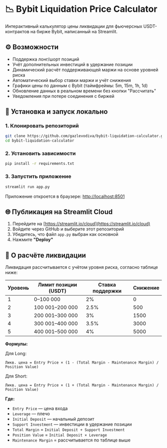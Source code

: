 # 📉 Bybit Liquidation Price Calculator

Интерактивный калькулятор цены ликвидации для фьючерсных USDT-контрактов на бирже Bybit, написанный на Streamlit.

## ⚙️ Возможности

- Поддержка лонг/шорт позиций
- Учёт дополнительных инвестиций в удержание позиции
- Динамический расчёт поддерживающей маржи на основе уровней риска
- Автоматический выбор ставки маржи и учёт снижения
- Графики цены по данным с Bybit (таймфреймы: 5m, 15m, 1h, 1d)
- Обновление данных в реальном времени без кнопки "Рассчитать"
- Уведомления при потере соединения с биржей

## 🚀 Установка и запуск локально

### 1. Клонировать репозиторий

```bash
git clone https://github.com/gazlevodiva/bybit-liquidation-calculator.git
cd bybit-liquidation-calculator
```

### 2. Установить зависимости

```bash
pip install -r requirements.txt
```

### 3. Запустить приложение

```bash
streamlit run app.py
```

Приложение откроется в браузере: [http://localhost:8501](http://localhost:8501)

## 🌐 Публикация на Streamlit Cloud

1. Перейдите на [https://streamlit.io/cloud](https://streamlit.io/cloud)
2. Войдите через GitHub и выберите этот репозиторий
3. Убедитесь, что файл `app.py` выбран как основной
4. Нажмите **"Deploy"**

## 🧮 О расчёте ликвидации

Ликвидация рассчитывается с учётом уровня риска, согласно таблице ниже:

| Уровень | Лимит позиции (USDT) | Ставка поддержки | Снижение |
|--------|----------------------|------------------|----------|
| 1      | 0–100 000            | 2%               | 0        |
| 2      | 100 001–200 000      | 2.5%             | 500      |
| 3      | 200 001–300 000      | 3%               | 1500     |
| 4      | 300 001–400 000      | 3.5%             | 3000     |
| 5      | 400 001–500 000      | 4%               | 5000     |

**Формулы:**

Для Long:
```
Ликв. цена = Entry Price × (1 - (Total Margin - Maintenance Margin) / Position Value)
```

Для Short:
```
Ликв. цена = Entry Price × (1 + (Total Margin - Maintenance Margin) / Position Value)
```

**Где:**

- `Entry Price` — цена входа
- `Leverage` — плечо
- `Initial Deposit` — начальный депозит
- `Support Investment` — инвестиции в удержание позиции
- `Total Margin` = `Initial Deposit + Support Investment`
- `Position Value` = `Initial Deposit × Leverage`
- `Maintenance Margin` = рассчитывается по таблице выше
